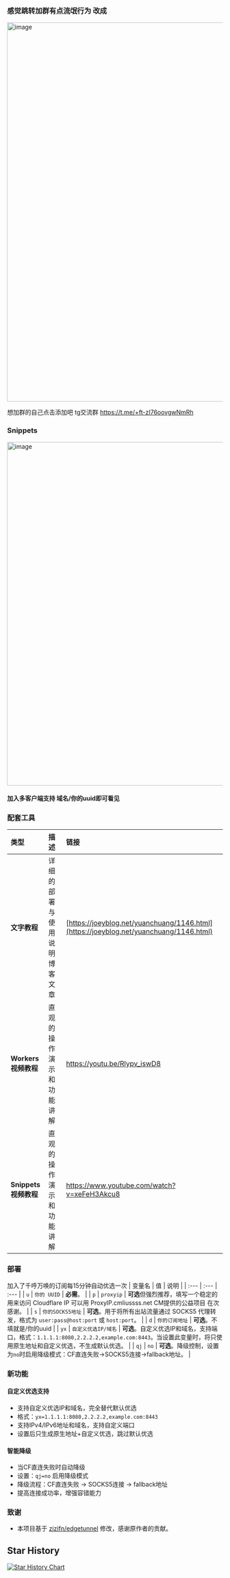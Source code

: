 ### 感觉跳转加群有点流氓行为 改成

<img width="1708" height="884" alt="image" src="https://github.com/user-attachments/assets/ca35ae39-6971-4291-b182-28cb292c0353" />


想加群的自己点击添加吧 tg交流群 https://t.me/+ft-zI76oovgwNmRh 

###  Snippets

<img width="1128" height="801" alt="image" src="https://github.com/user-attachments/assets/ae108dd2-c543-4a63-b448-d56d4d520e1d" />

#### 加入多客户端支持 域名/你的uuid即可看见

###  配套工具

| 类型 | 描述 | 链接 |
| :--- | :--- | :--- |
|  **文字教程** | 详细的部署与使用说明博客文章 | [https://joeyblog.net/yuanchuang/1146.html](https://joeyblog.net/yuanchuang/1146.html) |
|  **Workers视频教程** | 直观的操作演示和功能讲解 | https://youtu.be/Rlypv_iswD8 |
|  **Snippets视频教程** | 直观的操作演示和功能讲解 | https://www.youtube.com/watch?v=xeFeH3Akcu8 |

###  部署
	
加入了千呼万唤的订阅每15分钟自动优选一次
| 变量名 | 值 | 说明 |
| :--- | :--- | :--- |
| `u` | `你的 UUID` | **必需**。 |
| `p` | `proxyip` | **可选**但强烈推荐，填写一个稳定的用来访问 Cloudflare IP 可以用 ProxyIP.cmliussss.net CM提供的公益项目 在次感谢。 |
| `s` | `你的SOCKS5地址` | **可选**。用于将所有出站流量通过 SOCKS5 代理转发，格式为 `user:pass@host:port` 或 `host:port`。 |
| `d` | `你的订阅地址` | **可选**。不填就是/你的uuid |
| `yx` | `自定义优选IP/域名` | **可选**。自定义优选IP和域名，支持端口，格式：`1.1.1.1:8080,2.2.2.2,example.com:8443`。当设置此变量时，将只使用原生地址和自定义优选，不生成默认优选。 |
| `qj` | `no` | **可选**。降级控制，设置为`no`时启用降级模式：CF直连失败→SOCKS5连接→fallback地址。 |

###  新功能

#### 自定义优选支持
- 支持自定义优选IP和域名，完全替代默认优选
- 格式：`yx=1.1.1.1:8080,2.2.2.2,example.com:8443`
- 支持IPv4/IPv6地址和域名，支持自定义端口
- 设置后只生成原生地址+自定义优选，跳过默认优选

#### 智能降级
- 当CF直连失败时自动降级
- 设置：`qj=no` 启用降级模式
- 降级流程：CF直连失败 → SOCKS5连接 → fallback地址
- 提高连接成功率，增强容错能力

###  致谢

  * 本项目基于 [zizifn/edgetunnel](https://github.com/zizifn/edgetunnel) 修改，感谢原作者的贡献。

## Star History

[![Star History Chart](https://api.star-history.com/svg?repos=byJoey/cfnew&type=Timeline)](https://www.star-history.com/#byJoey/cfnew&Timeline&LogScale)
